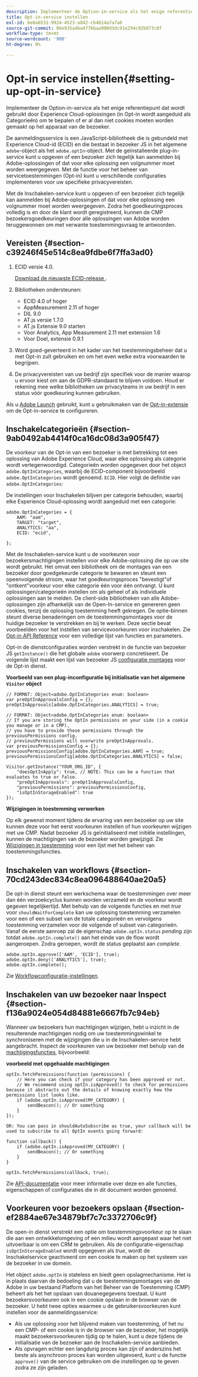 ```yaml
---
description: Implementeer de Option-in-service als het enige referentiepunt dat wordt gebruikt door Experience Cloud-oplossingen (in Opt-in wordt aangeduid als Categorieën) om te bepalen of er al dan niet cookies moeten worden gemaakt op het apparaat van de bezoeker.
title: Opt-in-service instellen
exl-id: 6e8a6531-9924-4523-a842-cb4614a7a7a0
source-git-commit: 06e935a4ba4776baa900d3dc91e294c92b873c0f
workflow-type: tm+mt
source-wordcount: '908'
ht-degree: 0%

---
```


# Opt-in service instellen{#setting-up-opt-in-service}

Implementeer de Option-in-service als het enige referentiepunt dat wordt gebruikt door Experience Cloud-oplossingen (in Opt-in wordt aangeduid als Categorieën) om te bepalen of er al dan niet cookies moeten worden gemaakt op het apparaat van de bezoeker.

De aanmeldingsservice is een JavaScript-bibliotheek die is gebundeld met Experience Cloud-id (ECID) en die bestaat in bezoeker JS in het algemene `adobe`-object als het `adobe.optIn`-object. Met de geïnstalleerde plug-in-service kunt u opgeven of een bezoeker zich tegelijk kan aanmelden bij Adobe-oplossingen of dat voor elke oplossing een volgnummer moet worden weergegeven. Met de functie voor het beheer van servicetoestemmingen (Opt-in) kunt u verschillende configuraties implementeren voor uw specifieke privacyvereisten.

Met de Inschakelen-service kunt u opgeven of een bezoeker zich tegelijk kan aanmelden bij Adobe-oplossingen of dat voor elke oplossing een volgnummer moet worden weergegeven. Zodra het goedkeuringsproces volledig is en door de klant wordt geregistreerd, kunnen de CMP bezoekersgoedkeuringen door alle oplossingen van Adobe worden teruggewonnen om met verwante toestemmingsvraag te antwoorden.

## Vereisten {#section-c39246f45e514c8ea9fdbe6f7ffa3ad0}

1. ECID versie 4.0.

   [Download de nieuwste ECID-release ](https://github.com/Adobe-Marketing-Cloud/id-service/releases) .

1. Bibliotheken ondersteunen:

   * ECID 4.0 of hoger
   * AppMeasurement 2.11 of hoger
   * DIL 9.0
   * AT.js versie 1.7.0
   * AT.js Extensie 9.0 starten
   * Voor Analytics, App Measurement 2.11 met extension 1.6
   * Voor Doel, extensie 0.9.1

1. Word goed-geverteerd in het kader van het toestemmingsbeheer dat u met Opt-in zult gebruiken en om het even welke extra voorwaarden te begrijpen.

   <!--
   For IAB, see here for additional pre-reqs.
   -->

1. De privacyvereisten van uw bedrijf zijn specifiek voor de manier waarop u ervoor kiest om aan de GDPR-standaard te blijven voldoen. Houd er rekening mee welke bibliotheken uw privacyteams in uw bedrijf in een status vóór goedkeuring kunnen gebruiken.

Als u [Adobe Launch](https://experienceleague.adobe.com/docs/launch/using/home.html) gebruikt, kunt u gebruikmaken van de [Opt-in-extensie](../../implementation-guides/opt-in-service/launch.md) om de Opt-in-service te configureren.

## Inschakelcategorieën {#section-9ab0492ab4414f0ca16dc08d3a905f47}

De voorkeur van de Opt-in van een bezoeker is met betrekking tot een oplossing van Adobe Experience Cloud, waar elke oplossing als categorie wordt vertegenwoordigd. Categorieën worden opgegeven door het object `adobe.OptInCategories`, waarbij de ECID-component bijvoorbeeld `adobe.OptInCategories` wordt genoemd. `ECID`. Hier volgt de definitie van `adobe.OptInCategories`:

De instellingen voor Inschakelen blijven per categorie behouden, waarbij elke Experience Cloud-oplossing wordt aangeduid met een categorie:

```
adobe.OptInCategories = { 
    AAM: "aam", 
    TARGET: "target",  
    ANALYTICS: "aa", 
    ECID: "ecid", 
     
};
```

Met de Inschakelen-service kunt u de voorkeuren voor bezoekersmachtigingen instellen voor elke Adobe-oplossing die op uw site wordt gebruikt. Het omvat een bibliotheek om de montages van een bezoeker door goedgekeurde categorie te bewaren en steunt een opeenvolgende stroom, waar het goedkeuringsproces &quot;bevestigt&quot;of &quot;ontkent&quot;voorkeur voor elke categorie één voor één ontvangt. U kunt oplossingen/categorieën instellen om als geheel of als individuele oplossingen aan te melden.
De client-side bibliotheken van alle Adobe-oplossingen zijn afhankelijk van de Open-In-service en genereren geen cookies, tenzij de oplossing toestemming heeft gekregen. De optie-binnen steunt diverse benaderingen om de toestemmingsmontages voor de huidige bezoeker te verstrekken en bij te werken. Deze sectie bevat voorbeelden voor het instellen van servicevoorkeuren voor inschakelen. Zie [Opt-in API Reference](../../implementation-guides/opt-in-service/api.md#reference-4f30152333dd4990ab10c1b8b82fc867) voor een volledige lijst van functies en parameters.

Opt-in de dienstconfiguraties worden verstrekt in de functie van bezoeker JS `getInstance()` die het globale `adobe` voorwerp concretiseert. De volgende lijst maakt een lijst van bezoeker JS [configuratie montages](../../implementation-guides/opt-in-service/api.md#section-d66018342baf401389f248bb381becbf) voor de Opt-in dienst.

**Voorbeeld van een plug-inconfiguratie bij initialisatie van het algemene  `Visitor` object**

```
// FORMAT: Object<adobe.OptInCategories enum: boolean> 
var preOptInApprovalsConfig = {}; 
preOptInApprovals[adobe.OptInCategories.ANALYTICS] = true; 
  
// FORMAT: Object<adobe.OptInCategories enum: boolean> 
// If you are storing the OptIn permissions on your side (in a cookie you manage or in a CMP), 
// you have to provide those permissions through the previousPermissions config. 
// previousPermissions will overwrite preOptInApprovals. 
var previousPermissionsConfig = {}; 
previousPermissionsConfig[adobe.OptInCategories.AAM] = true; 
previousPermissionsConfig[adobe.OptInCategories.ANALYTICS] = false; 
  
Visitor.getInstance("YOUR_ORG_ID", { 
    "doesOptInApply": true, // NOTE: This can be a function that evaluates to true or false. 
    "preOptInApprovals": preOptInApprovalsConfig, 
    "previousPermissions": previousPermissionsConfig, 
    "isOptInStorageEnabled": true 
});
```

**Wijzigingen in toestemming verwerken**

Op elk gewenst moment tijdens de ervaring van een bezoeker op uw site kunnen deze voor het eerst voorkeuren instellen of hun voorkeuren wijzigen met uw CMP. Nadat bezoeker JS is geïnitialiseerd met initiële instellingen, kunnen de machtigingen van de bezoeker worden gewijzigd. Zie [Wijzigingen in toestemming](../../implementation-guides/opt-in-service/api.md#section-c3d85403ff0d4394bd775c39f3d001fc) voor een lijst met het beheer van toestemmingsfuncties.

<!--
<p> *** <b>sample code block </b>*** </p>
-->

## Inschakelen van workflows {#section-70cd243dec834c8ea096488640ae20a5}

De opt-in dienst steunt een werkschema waar de toestemmingen over meer dan één verzoekcyclus kunnen worden verzameld en de voorkeur wordt gegeven tegelijkertijd. Met behulp van de volgende functies en met *true* voor `shouldWaitForComplete` kan uw oplossing toestemming verzamelen voor een of een subset van de totale categorieën en vervolgens toestemming verzamelen voor de volgende of subset van categorieën. Vanaf de eerste aanroep zal de eigenschap `adobe.optIn.status` *pending* zijn totdat `adobe.optIn.complete()` aan het einde van de flow wordt aangeroepen. Zodra geroepen, wordt de status geplaatst aan *complete*.

```
adobe.optIn.approve(['AAM', 'ECID'], true); 
adobe.optIn.deny(['ANALYTICS'], true); 
adobe.optIn.complete();
```

Zie [Workflowconfiguratie-instellingen](../../implementation-guides/opt-in-service/api.md#section-2c5adfa5459c4e72b96d2693123a53c2).

## Inschakelen van uw bezoeker naar Inspect {#section-f136a9024e054d84881e6667fb7c94eb}

Wanneer uw bezoekers hun machtigingen wijzigen, hebt u inzicht in de resulterende machtigingen nodig om uw toestemmingswinkel te synchroniseren met de wijzigingen die u in de Inschakelen-service hebt aangebracht. Inspect de voorkeuren van uw bezoeker met behulp van de [machtigingsfuncties](../../implementation-guides/opt-in-service/api.md#section-7fe57279b5b44b4f8fe47e336df60155), bijvoorbeeld:

**voorbeeld met opgehaalde machtigingen**

```
optIn.fetchPermissions(function (permissions) { 
    // Here you can check if your category has been approved or not. 
    // We recommend using optIn.isApproved() to check for permissions because it abstracts out the details of knowing exactly how the permissions list looks like. 
    if (adobe.optIn.isApproved(MY_CATEGORY) { 
        sendBeacon(); // Or something 
    } 
});

OR: You can pass in shouldAutoSubscribe as true, your callback will be used to subscribe to all OptIn events going forward:

function callback() { 
    if (adobe.optIn.isApproved(MY_CATEGORY) { 
        sendBeacon(); // Or something 
    } 
}

optIn.fetchPermissions(callback, true);
```

Zie [API-documentatie](../../implementation-guides/opt-in-service/api.md#reference-4f30152333dd4990ab10c1b8b82fc867) voor meer informatie over deze en alle functies, eigenschappen of configuraties die in dit document worden genoemd.

## Voorkeuren voor bezoekers opslaan {#section-ef2884ae67e34879bf7c7c3372706c9f}

De open-in dienst verstrekt een optie om toestemmingsvoorkeur op te slaan die aan een ontwikkelomgeving of een milieu wordt aangepast waar het niet uitvoerbaar is om een CRM te gebruiken. Als de configuratie-eigenschap `isOptInStorageEnabled` wordt opgegeven als *true*, wordt de Inschakelservice geactiveerd om een cookie te maken op het systeem van de bezoeker in uw domein.

Het object `adobe.optIn` is stateless en biedt geen opslagmechanisme. Het is in plaats daarvan de bedoeling dat u de toestemmingsmontages van de Adobe in uw bestaand Platform van het Beheer van de Toestemming (CMP) beheert als het het opslaan van douanegegevens toestaat. U kunt bezoekersvoorkeuren ook in een cookie opslaan in de browser van de bezoeker. U hebt twee opties waarmee u de gebruikersvoorkeuren kunt instellen voor de aanmeldingsservice:

* Als uw oplossing voor het blijvend maken van toestemming, of het nu een CMP- of een cookie is in de browser van de bezoeker, het mogelijk maakt bezoekersvoorkeuren tijdig op te halen, kunt u deze tijdens de initialisatie van de bezoeker aan de Inschakelen-service aanbieden.
* Als opvragen echter een langdurig proces kan zijn of anderszins het beste als asynchroon proces kan worden uitgevoerd, kunt u de functie `approve()` van de service gebruiken om die instellingen op te geven zodra ze zijn geladen.
